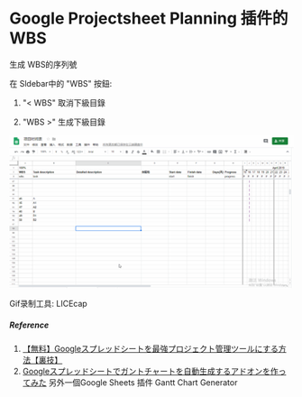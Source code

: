 # Google Projectsheet Planning 插件的WBS

生成 WBS的序列號

在 Sldebar中的 "WBS" 按鈕:

1. "< WBS" 取消下級目錄

2. "WBS >" 生成下級目錄



![](images/190416pp.gif)



Gif录制工具: LICEcap



##### Reference

1. [【無料】Googleスプレッドシートを最強プロジェクト管理ツールにする方法【裏技】](https://boxil.jp/mag/a65/)
2. [Googleスプレッドシートでガントチャートを自動生成するアドオンを作ってみた](https://takuya0206.hateblo.jp/entry/ganttchart_generator) 另外一個Google Sheets 插件 Gantt Chart Generator
